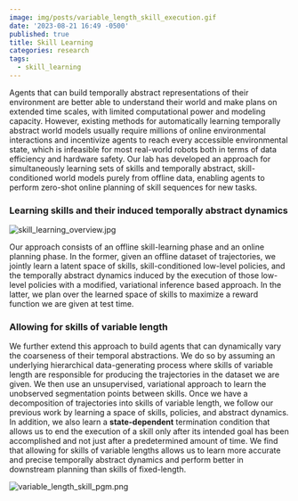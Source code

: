 ```yaml
---
image: img/posts/variable_length_skill_execution.gif
date: '2023-08-21 16:49 -0500'
published: true
title: Skill Learning
categories: research
tags:
  - skill_learning
---
```

Agents that can build temporally abstract representations of their environment are better able
to understand their world and make plans on extended time scales, with limited computational
power and modeling capacity. However, existing
methods for automatically learning temporally
abstract world models usually require millions
of online environmental interactions and incentivize agents to reach every accessible environmental state, which is infeasible for most real-world robots both in terms of data efficiency and
hardware safety. Our lab has developed an approach for simultaneously learning sets of skills
and temporally abstract, skill-conditioned world
models purely from offline data, enabling agents
to perform zero-shot online planning of skill sequences for new tasks.

### Learning skills and their induced temporally abstract dynamics

![skill_learning_overview.jpg]({{site.baseurl}}/img/posts/skill_learning_overview.jpg)

Our approach consists of an offline skill-learning phase and an online planning phase. In the former, given an offline dataset of trajectories, we jointly learn a latent space of skills, skill-conditioned low-level policies, and the temporally abstract dynamics induced by the execution of those low-level policies with a modified, variational inference based approach. In the latter, we plan over the learned space of skills to maximize a reward function we are given at test time.

### Allowing for skills of variable length

We further extend this approach to build agents that can dynamically vary the coarseness of their temporal abstractions. We do so by assuming an underlying hierarchical data-generating process where skills of variable length are responsible for producing the trajectories in the dataset we are given. We then use an unsupervised, variational approach to learn the unobserved segmentation points between skills. Once we have a decomposition of trajectories into skills of variable length, we follow our previous work by learning a space of skills, policies, and abstract dynamics. In addition, we also learn a __state-dependent__ termination condition that allows us to end the execution of a skill only after its intended goal has been accomplished and not just after a predetermined amount of time. We find that allowing for skills of variable lengths allows us to learn more accurate and precise temporally abstract dynamics and perform better in downstream planning than skills of fixed-length.

![variable_length_skill_pgm.png]({{site.baseurl}}/img/posts/variable_length_skill_pgm.png)
